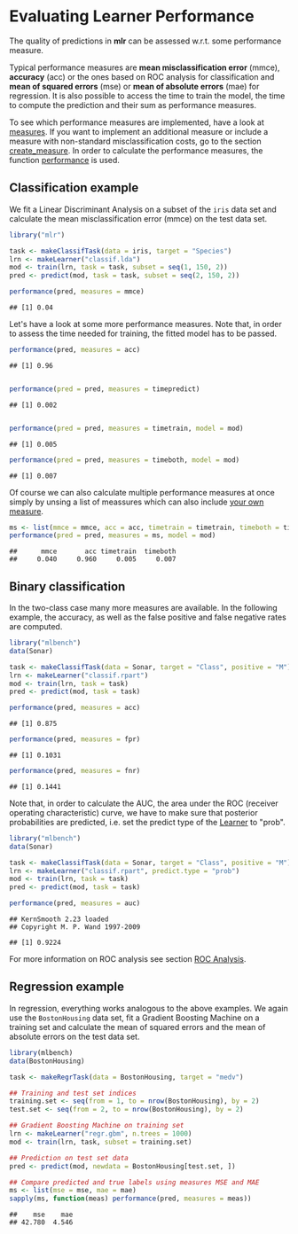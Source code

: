 Evaluating Learner Performance
===============================

The quality of predictions in **mlr** can be assessed w.r.t. some
performance measure.

Typical performance measures are **mean misclassification error** (mmce),
**accuracy** (acc) or the ones based on ROC analysis for classification and **mean
of squared errors** (mse) or **mean of absolute errors** (mae) for regression. 
It is also possible to access the time to train the model,
the time to compute the prediction and their sum as performance
measures.

To see which performance measures are implemented, have a look at [measures](http://berndbischl.github.io/mlr/measures.html). If you want 
to implement an additional measure or include a measure with non-standard 
misclassification costs, go to the section [create_measure](create_measure.md). In order to calculate 
the performance measures, the function [performance](http://berndbischl.github.io/mlr/performance.html) is used.


Classification example
----------------------

We fit a Linear Discriminant Analysis on a subset of the ``iris`` data set and calculate
the mean misclassification error (mmce) on the test data set.


```r
library("mlr")

task <- makeClassifTask(data = iris, target = "Species")
lrn <- makeLearner("classif.lda")
mod <- train(lrn, task = task, subset = seq(1, 150, 2))
pred <- predict(mod, task = task, subset = seq(2, 150, 2))

performance(pred, measures = mmce)
```

```
## [1] 0.04
```

  
Let's have a look at some more performance measures. Note that, in order to assess 
the time needed for training, the fitted model has to be passed.


```r
performance(pred, measures = acc)
```

```
## [1] 0.96
```

```r

performance(pred = pred, measures = timepredict)
```

```
## [1] 0.002
```

```r

performance(pred = pred, measures = timetrain, model = mod)
```

```
## [1] 0.005
```

```r
performance(pred = pred, measures = timeboth, model = mod)
```

```
## [1] 0.007
```


Of course we can also calculate multiple performance measures at once simply by unsing a list of meassures which
can also include [your own measure](create_measure.md).


```r
ms <- list(mmce = mmce, acc = acc, timetrain = timetrain, timeboth = timeboth)
performance(pred = pred, measures = ms, model = mod)
```

```
##      mmce       acc timetrain  timeboth 
##     0.040     0.960     0.005     0.007
```


Binary classification
---------------------

In the two-class case many more measures are available. In the following example,
the accuracy, as well as the false positive and false negative rates are computed.


```r
library("mlbench")
data(Sonar)

task <- makeClassifTask(data = Sonar, target = "Class", positive = "M")
lrn <- makeLearner("classif.rpart")
mod <- train(lrn, task = task)
pred <- predict(mod, task = task)

performance(pred, measures = acc)
```

```
## [1] 0.875
```

```r
performance(pred, measures = fpr)
```

```
## [1] 0.1031
```

```r
performance(pred, measures = fnr)
```

```
## [1] 0.1441
```



Note that, in order to calculate the AUC, the area under the ROC (receiver 
operating characteristic) curve, we have to make sure that posterior
probabilities are predicted, i.e. set the predict type of the [Learner](http://berndbischl.github.io/mlr/makeLearner.html) to "prob".


```r
library("mlbench")
data(Sonar)

task <- makeClassifTask(data = Sonar, target = "Class", positive = "M")
lrn <- makeLearner("classif.rpart", predict.type = "prob")
mod <- train(lrn, task = task)
pred <- predict(mod, task = task)

performance(pred, measures = auc)
```

```
## KernSmooth 2.23 loaded
## Copyright M. P. Wand 1997-2009
```

```
## [1] 0.9224
```


For more information on ROC analysis see section [ROC Analysis](roc_analysis.md).


Regression example
------------------

In regression, everything works analogous to the above examples.
We again use the ``BostonHousing`` data set, fit a Gradient Boosting Machine on a
training set and calculate the mean of squared errors and the mean of absolute 
errors on the test data set.


```r
library(mlbench)
data(BostonHousing)

task <- makeRegrTask(data = BostonHousing, target = "medv")

## Training and test set indices
training.set <- seq(from = 1, to = nrow(BostonHousing), by = 2)
test.set <- seq(from = 2, to = nrow(BostonHousing), by = 2)

## Gradient Boosting Machine on training set
lrn <- makeLearner("regr.gbm", n.trees = 1000)
mod <- train(lrn, task, subset = training.set)

## Prediction on test set data
pred <- predict(mod, newdata = BostonHousing[test.set, ])

## Compare predicted and true labels using measures MSE and MAE
ms <- list(mse = mse, mae = mae)
sapply(ms, function(meas) performance(pred, measures = meas))
```

```
##    mse    mae 
## 42.780  4.546
```



